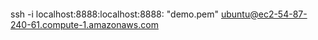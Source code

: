 ####
ssh -i localhost:8888:localhost:8888: "demo.pem" ubuntu@ec2-54-87-240-61.compute-1.amazonaws.com
